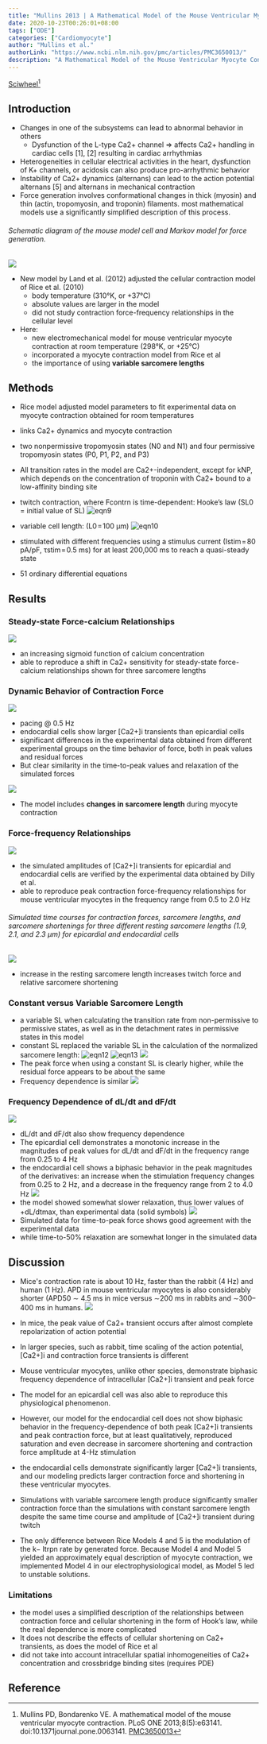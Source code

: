 ```yaml
---
title: "Mullins 2013 | A Mathematical Model of the Mouse Ventricular Myocyte Contraction"
date: 2020-10-23T00:26:01+08:00
tags: ["ODE"]
categories: ["Cardiomyocyte"]
author: "Mullins et al."
authorLink: "https://www.ncbi.nlm.nih.gov/pmc/articles/PMC3650013/"
description: "A Mathematical Model of the Mouse Ventricular Myocyte Contraction"
---
```


[Sciwheel](https://sciwheel.com/work/#/items/6000123)[^Mullins2013]

<!--more-->

## Introduction
* Changes in one of the subsystems can lead to abnormal behavior in others
    * Dysfunction of the L-type Ca2+ channel =>  affects Ca2+ handling in cardiac cells [1], [2] resulting in cardiac arrhythmias
* Heterogeneities in cellular electrical activities in the heart, dysfunction of K+ channels, or acidosis can also produce pro-arrhythmic behavior
* Instability of Ca2+ dynamics (alternans) can lead to the action potential alternans [5] and alternans in mechanical contraction
* Force generation involves conformational changes in thick (myosin) and thin (actin, tropomyosin, and troponin) filaments. most mathematical models use a significantly simplified description of this process.

###### Schematic diagram of the mouse model cell and Markov model for force generation.
![](https://journals.plos.org/plosone/article/figure/image?size=large&id=10.1371/journal.pone.0063141.g001)

* New model by Land et al. (2012) adjusted the cellular contraction model of Rice et al. (2010)
    * body temperature (310°K, or +37°C)
    * absolute values are larger in the model
    * did not study contraction force-frequency relationships in the cellular level
* Here:
    * new electromechanical model for mouse ventricular myocyte contraction at room temperature (298°K, or +25°C)
    * incorporated a myocyte contraction model from Rice et al
    * the importance of using **variable sarcomere lengths**

## Methods

* Rice model adjusted model parameters to fit experimental data on myocyte contraction obtained for room temperatures
* links Ca2+ dynamics and myocyte contraction
* two nonpermissive tropomyosin states (N0 and N1) and four permissive tropomyosin states (P0, P1, P2, and P3)
* All transition rates in the model are Ca2+-independent, except for kNP, which depends on the concentration of troponin with Ca2+ bound to a low-affinity binding site
* twitch contraction, where Fcontrn is time-dependent: Hooke’s law (SL0 = initial value of SL)
![eqn9](https://user-images.githubusercontent.com/40054455/86704669-b4fe5800-c047-11ea-8cb8-8b39f558a9b1.jpg)

* variable cell length: (L0 = 100 µm)
![eqn10](https://user-images.githubusercontent.com/40054455/86704674-b596ee80-c047-11ea-866d-8ca43378971d.jpg)

* stimulated with different frequencies using a stimulus current (Istim = 80 pA/pF, τstim = 0.5 ms) for at least 200,000 ms to reach a quasi-steady state

* 51 ordinary differential equations

## Results

### Steady-state Force-calcium Relationships
![](https://journals.plos.org/plosone/article/figure/image?size=large&id=10.1371/journal.pone.0063141.g002)
* an increasing sigmoid function of calcium concentration
* able to reproduce a shift in Ca2+ sensitivity for steady-state force-calcium relationships shown for three sarcomere lengths

### Dynamic Behavior of Contraction Force
![](https://journals.plos.org/plosone/article/figure/image?size=large&id=10.1371/journal.pone.0063141.g003)
* pacing @ 0.5 Hz
* endocardial cells show larger [Ca2+]i transients than epicardial cells
* significant differences in the experimental data obtained from different experimental groups on the time behavior of force, both in peak values and residual forces
* But clear similarity in the time-to-peak values and relaxation of the simulated forces

![](https://journals.plos.org/plosone/article/figure/image?size=large&id=10.1371/journal.pone.0063141.t001)

* The model includes **changes in sarcomere length** during myocyte contraction

### Force-frequency Relationships
![](https://journals.plos.org/plosone/article/figure/image?size=large&id=10.1371/journal.pone.0063141.g004)
* the simulated amplitudes of [Ca2+]i transients for epicardial and endocardial cells are verified by the experimental data obtained by Dilly et al.
*  able to reproduce peak contraction force-frequency relationships for mouse ventricular myocytes in the frequency range from 0.5 to 2.0 Hz

###### Simulated time courses for contraction forces, sarcomere lengths, and sarcomere shortenings for three different resting sarcomere lengths (1.9, 2.1, and 2.3 µm) for epicardial and endocardial cells
![](https://journals.plos.org/plosone/article/figure/image?size=large&id=10.1371/journal.pone.0063141.g005)
* increase in the resting sarcomere length increases twitch force and relative sarcomere shortening

### Constant versus Variable Sarcomere Length
*  a variable SL when calculating the transition rate from non-permissive to permissive states, as well as in the detachment rates in permissive states in this model
* constant SL replaced the variable SL in the calculation of the normalized sarcomere length:
![eqn12](https://user-images.githubusercontent.com/40054455/86704676-b62f8500-c047-11ea-94b3-87628862ab49.jpg)
![eqn13](https://user-images.githubusercontent.com/40054455/86704677-b62f8500-c047-11ea-9d0a-081606c77d67.PNG)
![](https://journals.plos.org/plosone/article/figure/image?size=large&id=10.1371/journal.pone.0063141.g006)
* The peak force when using a constant SL is clearly higher, while the residual force appears to be about the same
* Frequency dependence is similar
![](https://journals.plos.org/plosone/article/figure/image?size=large&id=10.1371/journal.pone.0063141.g007)

### Frequency Dependence of dL/dt and dF/dt
![](https://journals.plos.org/plosone/article/figure/image?size=large&id=10.1371/journal.pone.0063141.g008)
*  dL/dt and dF/dt also show frequency dependence
* The epicardial cell demonstrates a monotonic increase in the magnitudes of peak values for dL/dt and dF/dt in the frequency range from 0.25 to 4 Hz
* the endocardial cell shows a biphasic behavior in the peak magnitudes of the derivatives: an increase when the stimulation frequency changes from 0.25 to 2 Hz, and a decrease in the frequency range from 2 to 4.0 Hz
![](https://journals.plos.org/plosone/article/figure/image?size=large&id=10.1371/journal.pone.0063141.g009)
* the model showed somewhat slower relaxation, thus lower values of +dL/dtmax, than experimental data (solid symbols)
![](https://journals.plos.org/plosone/article/figure/image?size=large&id=10.1371/journal.pone.0063141.g010)
* Simulated data for time-to-peak force shows good agreement with the experimental data
* while time-to-50% relaxation are somewhat longer in the simulated data

## Discussion
* Mice's contraction rate is about 10 Hz, faster than the rabbit (4 Hz) and human (1 Hz). APD in mouse ventricular myocytes is also considerably shorter (APD50 ∼ 4.5 ms in mice versus ∼200 ms in rabbits and ∼300–400 ms in humans.
![](https://journals.plos.org/plosone/article/figure/image?size=large&id=10.1371/journal.pone.0063141.g011)
* In mice, the peak value of Ca2+ transient occurs after almost complete repolarization of action potential
* In larger species, such as rabbit, time scaling of the action potential, [Ca2+]i and contraction force transients is different

* Mouse ventricular myocytes, unlike other species, demonstrate biphasic frequency dependence of intracellular [Ca2+]i transient and peak force
* The model for an epicardial cell was also able to reproduce this physiological phenomenon.
* However, our model for the endocardial cell does not show biphasic behavior in the frequency-dependence of both peak [Ca2+]i transients and peak contraction force, but at least qualitatively, reproduced saturation and even decrease in sarcomere shortening and contraction force amplitude at 4-Hz stimulation
* the endocardial cells demonstrate significantly larger [Ca2+]i transients, and our modeling predicts larger contraction force and shortening in these ventricular myocytes.
* Simulations with variable sarcomere length produce significantly smaller contraction force than the simulations with constant sarcomere length despite the same time course and amplitude of [Ca2+]i transient during twitch
* The only difference between Rice Models 4 and 5 is the modulation of the k− ltrpn rate by generated force. Because Model 4 and Model 5 yielded an approximately equal description of myocyte contraction, we implemented Model 4 in our electrophysiological model, as Model 5 led to unstable solutions.

### Limitations
* the model uses a simplified description of the relationships between contraction force and cellular shortening in the form of Hook’s law, while the real dependence is more complicated
* It does not describe the effects of cellular shortening on Ca2+ transients, as does the model of Rice et al
* did not take into account intracellular spatial inhomogeneities of Ca2+ concentration and crossbridge binding sites (requires PDE)

## Reference
[^Mullins2013]: Mullins PD, Bondarenko VE. A mathematical model of the mouse ventricular myocyte contraction. PLoS ONE 2013;8(5):e63141. doi:10.1371journal.pone.0063141. [PMC3650013](http://www.ncbi.nlm.nih.gov/pmc/articles/PMC3650013)
